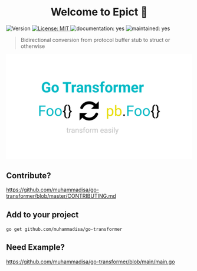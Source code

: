 <h1 align="center">Welcome to Epict 👋</h1>
<p>
  <img alt="Version" src="https://img.shields.io/badge/version-1.0.2-blue.svg?cacheSeconds=2592000" />
  <a href="#" target="_blank">
    <img alt="License: MIT" src="https://img.shields.io/badge/License-MIT-yellow.svg" />
  </a>
  <img alt="documentation: yes" src="https://img.shields.io/badge/Documentation-Yes-green.svg" />
  <img alt="maintained: yes" src="https://img.shields.io/badge/Maintained-Yes-green.svg" />
</p>

> Bidirectional conversion from protocol buffer stub to struct or otherwise

![go transformer](img.png)

## Contribute?

https://github.com/muhammadisa/go-transformer/blob/master/CONTRIBUTING.md

## Add to your project

`go get github.com/muhammadisa/go-transformer`

## Need Example?

https://github.com/muhammadisa/go-transformer/blob/main/main.go